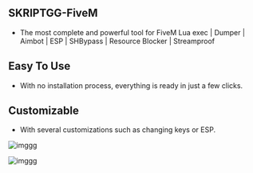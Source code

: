 ## SKRIPTGG-FiveM

- The most complete and powerful tool for FiveM Lua exec | Dumper | Aimbot | ESP | SHBypass | Resource Blocker | Streamproof

## Easy To Use

- With no installation process, everything is ready in just a few clicks.

## Customizable

- With several customizations such as changing keys or ESP.

![imggg](https://skript.gg/logo512.png)

![imggg](https://i.postimg.cc/QdSyZC23/Script.png)
